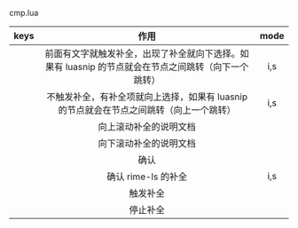 cmp.lua

|   keys    |                                                作用                                                 | mode |
| :-------: | :-------------------------------------------------------------------------------------------------: | :--: |
|   <Tab>   | 前面有文字就触发补全，出现了补全就向下选择。如果有 luasnip 的节点就会在节点之间跳转（向下一个跳转） | i,s  |
|  <S-Tab>  |       不触发补全，有补全项就向上选择，如果有 luasnip 的节点就会在节点之间跳转（向上一个跳转）       | i,s  |
|   <C-b>   |                                       向上滚动补全的说明文档                                        |      |
|   <C-f>   |                                       向下滚动补全的说明文档                                        |      |
|   <CR>    |                                                确认                                                 |      |
|  <Space>  |                                         确认 rime-ls 的补全                                         | i,s  |
| <C-Space> |                                              触发补全                                               |
|   <M-u>   |                                              停止补全                                               |
